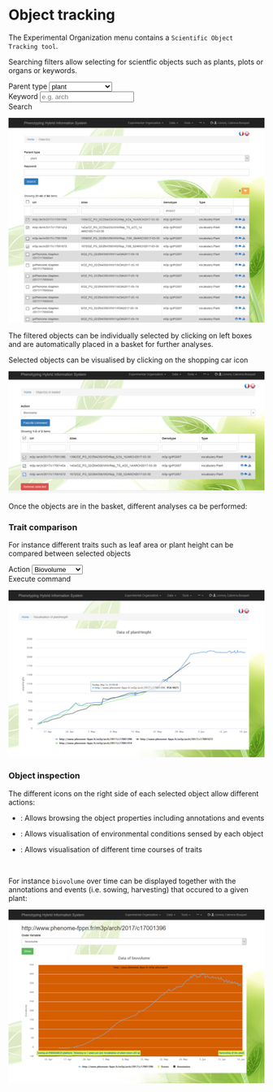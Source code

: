 # Object tracking

The Experimental Organization menu contains a `Scientific Object Tracking tool`.

Searching filters allow selecting for scientfic objects such as plants, plots or organs or keywords.

 <div class="form-group">
  <label for="sel1">Parent type</label>
  <select class="form-control" id="sel1">
    <option>plant</option>
    <option>plot</option>
    <option>leaf</option>
    <option>ear inflorescence</option>
  </select>
</div> 

  <div class="form-group">
  <label for="usr">Keyword</label>
  <input type="text" class="form-control" id="usr" placeholder="e.g. arch">
</div>
<span class="btn btn-primary">Search</span>

![objecttrack1](img/objecttrack1.png)

The filtered objects can be individually selected by clicking on left boxes and are automatically placed in a basket for further analyses. 

Selected objects can be visualised by clicking on the shopping car icon <a href="#" class="btn btn-warning">
          <span class="glyphicon glyphicon-shopping-cart"></span>     </a>

![objecttrack2](img/objecttrack2.png)

Once the objects are in the basket, different analyses ca be performed:

### Trait comparison

For instance different traits such as leaf area or plant height can be compared between selected objects
 <div class="form-group">
  <label for="sel1">Action</label>
  <select class="form-control" id="sel1">
    <option>Biovolume</option>
    <option>Leaf Area</option>
    <option>Plant height</option>
    <option>Thermal time</option>
  </select>
</div>
<span class="btn btn-primary">Execute command</span>

![objecttrack3](img/objecttrack3.png)

### Object inspection

The different icons on the right side of each selected object allow different actions:

- <p><a href="#"> <span class="glyphicon glyphicon-eye-open"></span> </a>: Allows browsing the object properties including annotations and events</p>

- <p><a href="#"> <span class="glyphicon glyphicon-cloud"></span> </a>: Allows visualisation of environmental conditions sensed by each object  </p>

- <p><a href="#"> <span class="glyphicon glyphicon-stats"></span> </a>: Allows visualisation of different time courses of traits </p>
<br>

For instance `biovolume` over time can be displayed together with the annotations and events (i.e. sowing, harvesting) that occured to a given plant:

![objecttrack4](img/objecttrack4.png)